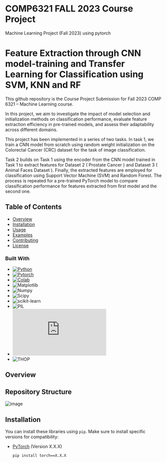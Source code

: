 # COMP6321 FALL 2023 Course Project
Machine Learning Project (Fall 2023) using pytorch
# Feature Extraction through CNN model-training and Transfer Learning for Classification using SVM, KNN and RF

This github repository is the Course Project Submission for Fall 2023 COMP 6321 – Machine Learning course. 

In this project, we aim to investigate the impact of model selection and initialization methods on classification performance, evaluate feature extraction efficiency in pre-trained models, and assess their adaptability across different domains.

This project has been implemented in a series of two tasks. In task 1, we train a CNN model from scratch using random weight initialization on the Colorectal Cancer (CRC) dataset for the task of image classification. 

Task 2 builds on Task 1 using the encoder from the CNN model trained in Task 1 to extract features for Dataset 2 ( Prostate Cancer ) and Dataset 3 ( Animal Faces Dataset ). Finally, the extracted features are employed for classification using Support Vector Machine (SVM) and Random Forest. The process is repeated for a pre-trained PyTorch model to compare classification performance for features extracted from first model and the second one. 

## Table of Contents

- [Overview](#overview)
- [Installation](#installation)
- [Usage](#usage)
- [Examples](#examples)
- [Contributing](#contributing)
- [License](#license)


### Built With
* [![Python][Python]][Python-url]
* [![Pytorch][Pytorch]][Pytorch-url]
* [![Colab][Colab]][Colab-url]
* ![Matplotlib][Matplotlib]
* ![Numpy][Numpy]
* ![Scipy][Scipy]
* ![scikit-learn][scikit-learn]
* ![PIL][PIL]
* ![Pickle][Pickle]
* ![THOP][THOP]

## Overview
## Repository Structure

![image](https://github.com/Vasudev-Sharma-13/COMP6321-GroupE/assets/8848193/f81a6e7a-a5b2-4e13-997a-45317ec89bbe)

## Installation

You can install these libraries using `pip`. Make sure to install specific versions for compatibility:

- [PyTorch](https://pytorch.org/) (Version X.X.X)
  ```bash
  pip install torch==X.X.X


<!-- MARKDOWN LINKS & IMAGES -->
<!-- https://www.markdownguide.org/basic-syntax/#reference-style-links -->
[Python]: https://img.shields.io/badge/Python-3.9-3776AB.svg?style=flat&logo=python&logoColor=white
[Python-url]: https://www.python.org/
[Pytorch]: https://img.shields.io/badge/PyTorch-%23EE4C2C.svg?style=for-the-badge&logo=PyTorch&logoColor=white
[Pytorch-url]: https://pytorch.org/
[Colab]:https://colab.research.google.com/assets/colab-badge.svg
[Colab-url]: https://colab.research.google.com/notebooks/intro.ipynb
[Matplotlib]: https://matplotlib.org/
[Numpy]: https://numpy.org/
[Scipy]: https://img.shields.io/badge/Scipy-%23ffffff.svg?style=for-the-badge&logo=Matplotlib&logoColor=black
[scikit-learn]: https://img.shields.io/badge/scikit-learn-%23ffffff.svg?style=for-the-badge&logo=Matplotlib&logoColor=black
[PIL]: https://img.shields.io/badge/PIL-%23ffffff.svg?style=for-the-badge&logo=Matplotlib&logoColor=black
[Pickle]: https://docs.python.org/3/library/pickle.html
[THOP]: https://img.shields.io/badge/THOP-%23ffffff.svg?style=for-the-badge&logo=Matplotlib&logoColor=black
